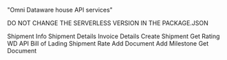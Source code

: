"Omni Dataware house API services"


DO NOT CHANGE THE SERVERLESS VERSION IN THE PACKAGE.JSON

Shipment Info
Shipment Details
Invoice Details
Create Shipment
Get Rating
WD API
Bill of Lading
Shipment Rate
Add Document
Add Milestone
Get Document